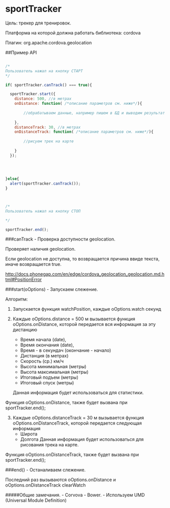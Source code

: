# sportTracker

Цель: трекер для тренировок.

Платформа на которой должна работать библиотека: cordova

Плагин: org.apache.cordova.geolocation

##Пример API

``` javascript

/*
Пользователь нажал на кнопку СТАРТ
*/

if( sportTracker.canTrack() === true){

  sportTracker.start({
    distance: 500, //в метрах
    onDistance: function( /*описание параметров см. ниже*/){
        
        //обрабатываем данные, например пишем в БД и выводим результат в UI
        
    },
    distanceTrack: 30, //в метрах
    onDistanceTrack: function( /*описание параметров см. ниже*/){
        
        //рисуем трек на карте
        
    }
  });
  
  

  
}else{
  alert(sportTracker.canTrack());
}



/*
Пользователь нажал на кнопку СТОП

*/

sportTracker.end();
```

###canTrack - Проверка доступности geolocation.

Проверяет наличия geolocation.

Если geolocation не доступна, то возвращается причина ввиде текста, иначе возвращается true.

http://docs.phonegap.com/en/edge/cordova_geolocation_geolocation.md.html#PositionError

###start(oOptions) - Запускаем слежение.

Алгоритм:

1. Запускается функция watchPosition, каждые oOptions.watch секунд
2. Каждые oOptions.distance = 500 м вызывается функция  oOptions.onDistance, которой передается вся информация за эту дистанцию
     - Время начала (date), 
     - Время окончания (date),
     - Время - в секундач (окончание - начало)
     - Дистанция (в метрах)
     - Скорость (ср.) км/ч
     - Высота минимальная (метры)
     - Высота максимальная (метры)
     - Итоговый подъем (метры)
     - Итоговый спуск (метры)
    
    Данная информация будет использоваться для статистики.

Функция oOptions.onDistance, также будет вызвана при sportTracker.end();
  
3. Каждые oOptions.distanceTrack = 30 м вызывается функция  oOptions.onDistanceTrack, которой передается следующая информация
     - Широта
     - Долгота
    Данная информация будет использоваться для рисования трека на карте.

Функция oOptions.onDistanceTrack, также будет вызвана при sportTracker.end();


###end() - Останаливаем слежение.

Последний раз вызываются oOptions.onDistance и oOptions.onDistanceTrack
clearWatch

#####Общие замечания.
    - Corvova
    - Bower.
    - Используем UMD (Universal Module Definition)


